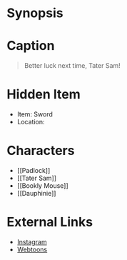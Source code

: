 # Synopsis


# Caption
> Better luck next time, Tater Sam!

# Hidden Item
* Item: Sword
* Location: <spoiler></spoiler>

# Characters
* [[Padlock]]
* [[Tater Sam]]
* [[Bookly Mouse]]
* [[Dauphinie]]

# External Links
* [Instagram](https://www.instagram.com/p/B8exPdDjrVC/)
* [Webtoons](https://www.webtoons.com/en/challenge/twistwood-tales/30-tater-sam-tries-his-best/viewer?title_no=344740&episode_no=33)